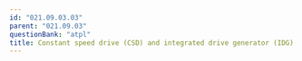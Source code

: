 ```yaml
---
id: "021.09.03.03"
parent: "021.09.03"
questionBank: "atpl"
title: Constant speed drive (CSD) and integrated drive generator (IDG) systems
---
```

